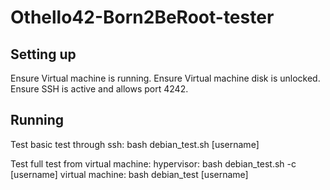 # Othello42-Born2BeRoot-tester

## Setting up
Ensure Virtual machine is running.
Ensure Virtual machine disk is unlocked.
Ensure SSH is active and allows port 4242.

## Running
Test basic test through ssh:
bash debian_test.sh [username]

Test full test from virtual machine:
hypervisor:        bash debian_test.sh -c [username]
virtual machine:   bash debian_test [username]
